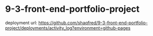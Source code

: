 # 9-3-front-end-portfolio-project
deployment url: https://github.com/shaqfred/9-3-front-end-portfolio-project/deployments/activity_log?environment=github-pages
